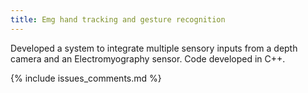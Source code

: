 ```yaml
---
title: Emg hand tracking and gesture recognition
---
```


Developed a system to integrate multiple sensory inputs from a depth camera and
an Electromyography sensor. Code developed in C++.

{% include issues_comments.md %}
